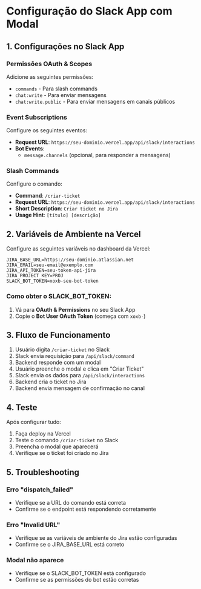 # Configuração do Slack App com Modal

## 1. Configurações no Slack App

### Permissões OAuth & Scopes
Adicione as seguintes permissões:
- `commands` - Para slash commands
- `chat:write` - Para enviar mensagens
- `chat:write.public` - Para enviar mensagens em canais públicos

### Event Subscriptions
Configure os seguintes eventos:
- **Request URL**: `https://seu-dominio.vercel.app/api/slack/interactions`
- **Bot Events**:
  - `message.channels` (opcional, para responder a mensagens)

### Slash Commands
Configure o comando:
- **Command**: `/criar-ticket`
- **Request URL**: `https://seu-dominio.vercel.app/api/slack/interactions`
- **Short Description**: `Criar ticket no Jira`
- **Usage Hint**: `[título] [descrição]`

## 2. Variáveis de Ambiente na Vercel

Configure as seguintes variáveis no dashboard da Vercel:

```
JIRA_BASE_URL=https://seu-dominio.atlassian.net
JIRA_EMAIL=seu-email@exemplo.com
JIRA_API_TOKEN=seu-token-api-jira
JIRA_PROJECT_KEY=PROJ
SLACK_BOT_TOKEN=xoxb-seu-bot-token
```

### Como obter o SLACK_BOT_TOKEN:
1. Vá para **OAuth & Permissions** no seu Slack App
2. Copie o **Bot User OAuth Token** (começa com `xoxb-`)

## 3. Fluxo de Funcionamento

1. Usuário digita `/criar-ticket` no Slack
2. Slack envia requisição para `/api/slack/command`
3. Backend responde com um modal
4. Usuário preenche o modal e clica em "Criar Ticket"
5. Slack envia os dados para `/api/slack/interactions`
6. Backend cria o ticket no Jira
7. Backend envia mensagem de confirmação no canal

## 4. Teste

Após configurar tudo:
1. Faça deploy na Vercel
2. Teste o comando `/criar-ticket` no Slack
3. Preencha o modal que aparecerá
4. Verifique se o ticket foi criado no Jira

## 5. Troubleshooting

### Erro "dispatch_failed"
- Verifique se a URL do comando está correta
- Confirme se o endpoint está respondendo corretamente

### Erro "Invalid URL"
- Verifique se as variáveis de ambiente do Jira estão configuradas
- Confirme se o JIRA_BASE_URL está correto

### Modal não aparece
- Verifique se o SLACK_BOT_TOKEN está configurado
- Confirme se as permissões do bot estão corretas
